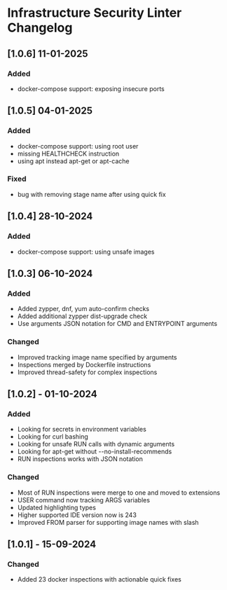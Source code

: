 <!-- Keep a Changelog guide -> https://keepachangelog.com -->

# Infrastructure Security Linter Changelog

## [1.0.6] 11-01-2025

### Added
- docker-compose support: exposing insecure ports

## [1.0.5] 04-01-2025

### Added
- docker-compose support: using root user
- missing HEALTHCHECK instruction
- using apt instead apt-get or apt-cache

### Fixed
- bug with removing stage name after using quick fix


## [1.0.4] 28-10-2024

### Added
- docker-compose support: using unsafe images

## [1.0.3] 06-10-2024

### Added
- Added zypper, dnf, yum auto-confirm checks
- Added additional zypper dist-upgrade check
- Use arguments JSON notation for CMD and ENTRYPOINT arguments

### Changed

- Improved tracking image name specified by arguments
- Inspections merged by Dockerfile instructions
- Improved thread-safety for complex inspections

## [1.0.2] - 01-10-2024

### Added

- Looking for secrets in environment variables
- Looking for curl bashing
- Looking for unsafe RUN calls with dynamic arguments 
- Looking for apt-get without --no-install-recommends
- RUN inspections works with JSON notation

### Changed

- Most of RUN inspections were merge to one and moved to extensions
- USER command now tracking ARGS variables
- Updated highlighting types
- Higher supported IDE version now is 243
- Improved FROM parser for supporting image names with slash

## [1.0.1] - 15-09-2024

### Changed

- Added 23 docker inspections with actionable quick fixes